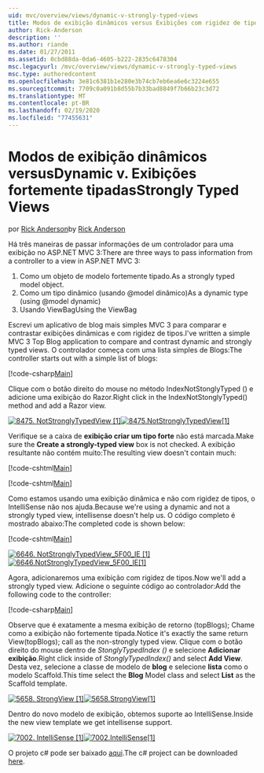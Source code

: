 ```yaml
---
uid: mvc/overview/views/dynamic-v-strongly-typed-views
title: Modos de exibição dinâmicos versus Exibições com rigidez de tipos | Microsoft Docs
author: Rick-Anderson
description: ''
ms.author: riande
ms.date: 01/27/2011
ms.assetid: 0cbd88da-0da6-4605-b222-2835c6478304
msc.legacyurl: /mvc/overview/views/dynamic-v-strongly-typed-views
msc.type: authoredcontent
ms.openlocfilehash: 3e81c6381b1e280e3b74cb7eb6ea6e6c3224e655
ms.sourcegitcommit: 7709c0a091b8d55b7b33bad8849f7b66b23c3d72
ms.translationtype: MT
ms.contentlocale: pt-BR
ms.lasthandoff: 02/19/2020
ms.locfileid: "77455631"
---
```

# <a name="dynamic-v-strongly-typed-views"></a><span data-ttu-id="51a3b-103">Modos de exibição dinâmicos versus</span><span class="sxs-lookup"><span data-stu-id="51a3b-103">Dynamic v.</span></span> <span data-ttu-id="51a3b-104">Exibições fortemente tipadas</span><span class="sxs-lookup"><span data-stu-id="51a3b-104">Strongly Typed Views</span></span>

<span data-ttu-id="51a3b-105">por [Rick Anderson](https://twitter.com/RickAndMSFT)</span><span class="sxs-lookup"><span data-stu-id="51a3b-105">by [Rick Anderson](https://twitter.com/RickAndMSFT)</span></span>

<span data-ttu-id="51a3b-106">Há três maneiras de passar informações de um controlador para uma exibição no ASP.NET MVC 3:</span><span class="sxs-lookup"><span data-stu-id="51a3b-106">There are three ways to pass information from a controller to a view in ASP.NET MVC 3:</span></span>

1. <span data-ttu-id="51a3b-107">Como um objeto de modelo fortemente tipado.</span><span class="sxs-lookup"><span data-stu-id="51a3b-107">As a strongly typed model object.</span></span>
2. <span data-ttu-id="51a3b-108">Como um tipo dinâmico (usando @model dinâmico)</span><span class="sxs-lookup"><span data-stu-id="51a3b-108">As a dynamic type (using @model dynamic)</span></span>
3. <span data-ttu-id="51a3b-109">Usando ViewBag</span><span class="sxs-lookup"><span data-stu-id="51a3b-109">Using the ViewBag</span></span>

<span data-ttu-id="51a3b-110">Escrevi um aplicativo de blog mais simples MVC 3 para comparar e contrastar exibições dinâmicas e com rigidez de tipos.</span><span class="sxs-lookup"><span data-stu-id="51a3b-110">I've written a simple MVC 3 Top Blog application to compare and contrast dynamic and strongly typed views.</span></span> <span data-ttu-id="51a3b-111">O controlador começa com uma lista simples de Blogs:</span><span class="sxs-lookup"><span data-stu-id="51a3b-111">The controller starts out with a simple list of blogs:</span></span>

[!code-csharp[Main](dynamic-v-strongly-typed-views/samples/sample1.cs)]

<span data-ttu-id="51a3b-112">Clique com o botão direito do mouse no método IndexNotStonglyTyped () e adicione uma exibição do Razor.</span><span class="sxs-lookup"><span data-stu-id="51a3b-112">Right click in the IndexNotStonglyTyped() method and add a Razor view.</span></span>

<span data-ttu-id="51a3b-113">[![8475. NotStronglyTypedView [1]](dynamic-v-strongly-typed-views/_static/image2.png)](dynamic-v-strongly-typed-views/_static/image1.png)</span><span class="sxs-lookup"><span data-stu-id="51a3b-113">[![8475.NotStronglyTypedView[1]](dynamic-v-strongly-typed-views/_static/image2.png)](dynamic-v-strongly-typed-views/_static/image1.png)</span></span>

<span data-ttu-id="51a3b-114">Verifique se a caixa de **exibição criar um tipo forte** não está marcada.</span><span class="sxs-lookup"><span data-stu-id="51a3b-114">Make sure the **Create a strongly-typed view** box is not checked.</span></span> <span data-ttu-id="51a3b-115">A exibição resultante não contém muito:</span><span class="sxs-lookup"><span data-stu-id="51a3b-115">The resulting view doesn't contain much:</span></span>

[!code-cshtml[Main](dynamic-v-strongly-typed-views/samples/sample2.cshtml)]

[!code-cshtml[Main](dynamic-v-strongly-typed-views/samples/sample3.cshtml)]

<span data-ttu-id="51a3b-116">Como estamos usando uma exibição dinâmica e não com rigidez de tipos, o IntelliSense não nos ajuda.</span><span class="sxs-lookup"><span data-stu-id="51a3b-116">Because we're using a dynamic and not a strongly typed view, intellisense doesn't help us.</span></span> <span data-ttu-id="51a3b-117">O código completo é mostrado abaixo:</span><span class="sxs-lookup"><span data-stu-id="51a3b-117">The completed code is shown below:</span></span>

[!code-cshtml[Main](dynamic-v-strongly-typed-views/samples/sample4.cshtml)]

<span data-ttu-id="51a3b-118">[![6646. NotStronglyTypedView_5F00_IE [1]](dynamic-v-strongly-typed-views/_static/image4.png)](dynamic-v-strongly-typed-views/_static/image3.png)</span><span class="sxs-lookup"><span data-stu-id="51a3b-118">[![6646.NotStronglyTypedView_5F00_IE[1]](dynamic-v-strongly-typed-views/_static/image4.png)](dynamic-v-strongly-typed-views/_static/image3.png)</span></span>

<span data-ttu-id="51a3b-119">Agora, adicionaremos uma exibição com rigidez de tipos.</span><span class="sxs-lookup"><span data-stu-id="51a3b-119">Now we'll add a strongly typed view.</span></span> <span data-ttu-id="51a3b-120">Adicione o seguinte código ao controlador:</span><span class="sxs-lookup"><span data-stu-id="51a3b-120">Add the following code to the controller:</span></span>

[!code-csharp[Main](dynamic-v-strongly-typed-views/samples/sample5.cs)]

<span data-ttu-id="51a3b-121">Observe que é exatamente a mesma exibição de retorno (topBlogs); Chame como a exibição não fortemente tipada.</span><span class="sxs-lookup"><span data-stu-id="51a3b-121">Notice it's exactly the same return View(topBlogs); call as the non-strongly typed view.</span></span> <span data-ttu-id="51a3b-122">Clique com o botão direito do mouse dentro de *StonglyTypedIndex ()* e selecione **Adicionar exibição**.</span><span class="sxs-lookup"><span data-stu-id="51a3b-122">Right click inside of *StonglyTypedIndex()* and select **Add View**.</span></span> <span data-ttu-id="51a3b-123">Desta vez, selecione a classe de modelo de **blog** e selecione **lista** como o modelo Scaffold.</span><span class="sxs-lookup"><span data-stu-id="51a3b-123">This time select the **Blog** Model class and select **List** as the Scaffold template.</span></span>

<span data-ttu-id="51a3b-124">[![5658. StrongView [1]](dynamic-v-strongly-typed-views/_static/image6.png)](dynamic-v-strongly-typed-views/_static/image5.png)</span><span class="sxs-lookup"><span data-stu-id="51a3b-124">[![5658.StrongView[1]](dynamic-v-strongly-typed-views/_static/image6.png)](dynamic-v-strongly-typed-views/_static/image5.png)</span></span>

<span data-ttu-id="51a3b-125">Dentro do novo modelo de exibição, obtemos suporte ao IntelliSense.</span><span class="sxs-lookup"><span data-stu-id="51a3b-125">Inside the new view template we get intellisense support.</span></span>

<span data-ttu-id="51a3b-126">[![7002. IntelliSense [1]](dynamic-v-strongly-typed-views/_static/image8.png)](dynamic-v-strongly-typed-views/_static/image7.png)</span><span class="sxs-lookup"><span data-stu-id="51a3b-126">[![7002.IntelliSense[1]](dynamic-v-strongly-typed-views/_static/image8.png)](dynamic-v-strongly-typed-views/_static/image7.png)</span></span>

<span data-ttu-id="51a3b-127">O projeto c# pode ser baixado [aqui](https://blogs.msdn.com/cfs-file.ashx/__key/CommunityServer-Blogs-Components-WeblogFiles/00-00-01-11-73-SSMS/1817.Mvc3ViewDemo.zip).</span><span class="sxs-lookup"><span data-stu-id="51a3b-127">The c# project can be downloaded [here](https://blogs.msdn.com/cfs-file.ashx/__key/CommunityServer-Blogs-Components-WeblogFiles/00-00-01-11-73-SSMS/1817.Mvc3ViewDemo.zip).</span></span>
